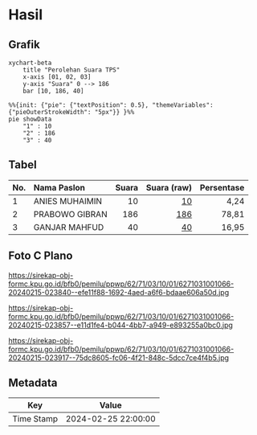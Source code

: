 # Hasil

## Grafik

```mermaid
xychart-beta
    title "Perolehan Suara TPS"
    x-axis [01, 02, 03]
    y-axis "Suara" 0 --> 186
    bar [10, 186, 40]
```

```mermaid
%%{init: {"pie": {"textPosition": 0.5}, "themeVariables": {"pieOuterStrokeWidth": "5px"}} }%%
pie showData
    "1" : 10
    "2" : 186
    "3" : 40
```

## Tabel

| No. | Nama Paslon    | Suara | Suara (raw) | Persentase |
|:--- |:-------------- | -----:| -----------:| ----------:|
| 1   | ANIES MUHAIMIN | 10    | [10][p-1]   | 4,24       |
| 2   | PRABOWO GIBRAN | 186   | [186][p-2]  | 78,81      |
| 3   | GANJAR MAHFUD  | 40    | [40][p-3]   | 16,95      |


[p-1]: https://github.com/gigit-pemilu/pemilu-2024-62-kalimantan-tengah/blob/main/pilpres/hitung-suara/sub/62-kalimantan-tengah/sub/71-kota-palangkaraya/sub/03-jekan-raya/sub/1001-palangka/sub/066-tps/sub/paslon-1.txt
[p-2]: https://github.com/gigit-pemilu/pemilu-2024-62-kalimantan-tengah/blob/main/pilpres/hitung-suara/sub/62-kalimantan-tengah/sub/71-kota-palangkaraya/sub/03-jekan-raya/sub/1001-palangka/sub/066-tps/sub/paslon-2.txt
[p-3]: https://github.com/gigit-pemilu/pemilu-2024-62-kalimantan-tengah/blob/main/pilpres/hitung-suara/sub/62-kalimantan-tengah/sub/71-kota-palangkaraya/sub/03-jekan-raya/sub/1001-palangka/sub/066-tps/sub/paslon-3.txt

## Foto C Plano

https://sirekap-obj-formc.kpu.go.id/bfb0/pemilu/ppwp/62/71/03/10/01/6271031001066-20240215-023840--efe11f88-1692-4aed-a6f6-bdaae606a50d.jpg

https://sirekap-obj-formc.kpu.go.id/bfb0/pemilu/ppwp/62/71/03/10/01/6271031001066-20240215-023857--e11d1fe4-b044-4bb7-a949-e893255a0bc0.jpg

https://sirekap-obj-formc.kpu.go.id/bfb0/pemilu/ppwp/62/71/03/10/01/6271031001066-20240215-023917--75dc8605-fc06-4f21-848c-5dcc7ce4f4b5.jpg


## Metadata

| Key        | Value               |
| ---------- | ------------------- |
| Time Stamp | 2024-02-25 22:00:00 |



